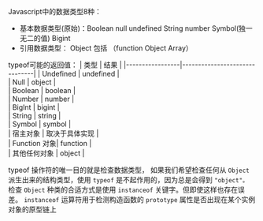 Javascript中的数据类型8种：
- 基本数据类型(原始)：Boolean  null undefined String number  Symbol(独一无二的值) Bigint
- 引用数据类型： Object 包括  （function Object Array）

typeof可能的返回值：
|         类型    |            结果               |
|-----------------|-------------------------------|
|     Undefined   |    undefined                  |             
|     Null        |    object                     |             
|     Boolean     |    boolean                    |             
|     Number      |    number                     |             
|     BigInt      |    bigint                     |             
|     String      |    string                     |             
|     Symbol      |    symbol                     |             
|     宿主对象     |    取决于具体实现              |             
|     Function 对象|    function                   |             
|     其他任何对象  |    object                     |             


typeof 操作符的唯一目的就是检查数据类型，
如果我们希望检查任何从 `Object` 派生出来的结构类型，使用 `typeof` 是不起作用的，因为总是会得到 `"object"。`
检查 `Object` 种类的合适方式是使用 `instanceof` 关键字。但即使这样也存在误差。
`instanceof` 运算符用于检测构造函数的 `prototype` 属性是否出现在某个实例对象的原型链上